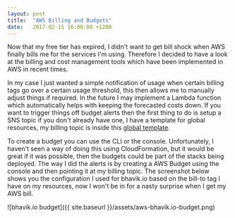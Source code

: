```yaml
---
layout: post
title:  "AWS Billing and Budgets"
date:   2017-02-15 16:00:00 +1200
---
```

Now that my free tier has expired, I didn't want to get bill shock when AWS finally bills me for the services I'm using. Therefore I decided to have a look at the billing and cost management tools which have been implemented in AWS in recent times.

In my case I just wanted a simple notification of usage when certain billing tags go over a certain usage threshold, this then allows me to manually adjust things if required. In the future I may implement a Lambda function which automatically helps with keeping the forecasted costs down. If you want to trigger things off budget alerts then the first thing to do is setup a SNS topic if you don't already have one, I have a template for global resources, my billing topic is inside this [global template](https://github.com/bhavikkumar/cloudformation-templates/blob/master/global.yaml).

To create a budget you can use the CLI or the console. Unfortunately, I haven't seen a way of doing this using CloudFormation, but it would be great if it was possible, then the budgets could be part of the stacks being deployed. The way I did the alerts is by creating a AWS Budget using the console and then pointing it at my billing topic. The screenshot below shows you the configuration I used for bhavik.io based on the bill-to tag I have on my resources, now I won't be in for a nasty surprise when I get my AWS bill.

![bhavik.io budget]({{ site.baseurl }}/assets/aws-bhavik.io-budget.png)
